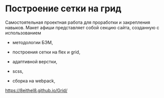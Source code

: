 # Построение сетки на грид


Самостоятельная проектная работа для проработки и закрепления навыков. Макет афиши представляет собой секцию сайта, созданную с использованием

- методологии БЭМ,

- построения сетки на flex и grid,

- адаптивной верстки,

- scss,

- сборка на webpack,

https://8eithel8.github.io/Grid/

